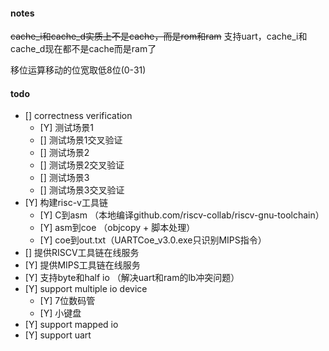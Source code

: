 #### notes
~~cache_i和cache_d实质上不是cache，而是rom和ram~~
支持uart，cache_i和cache_d现在都不是cache而是ram了  

移位运算移动的位宽取低8位(0-31)  

#### todo

- [] correctness verification
  + [Y] 测试场景1
  + [] 测试场景1交叉验证
  + [] 测试场景2
  + [] 测试场景2交叉验证
  + [] 测试场景3
  + [] 测试场景3交叉验证
- [Y] 构建risc-v工具链
  + [Y] C到asm （本地编译github.com/riscv-collab/riscv-gnu-toolchain）
  + [Y] asm到coe （objcopy + 脚本处理）
  + [Y] coe到out.txt（UARTCoe_v3.0.exe只识别MIPS指令）
- [] 提供RISCV工具链在线服务
- [Y] 提供MIPS工具链在线服务
- [Y] 支持byte和half io （解决uart和ram的lb冲突问题）
- [Y] support multiple io device
  + [Y] 7位数码管
  + [Y] 小键盘
- [Y] support mapped io
- [Y] support uart
